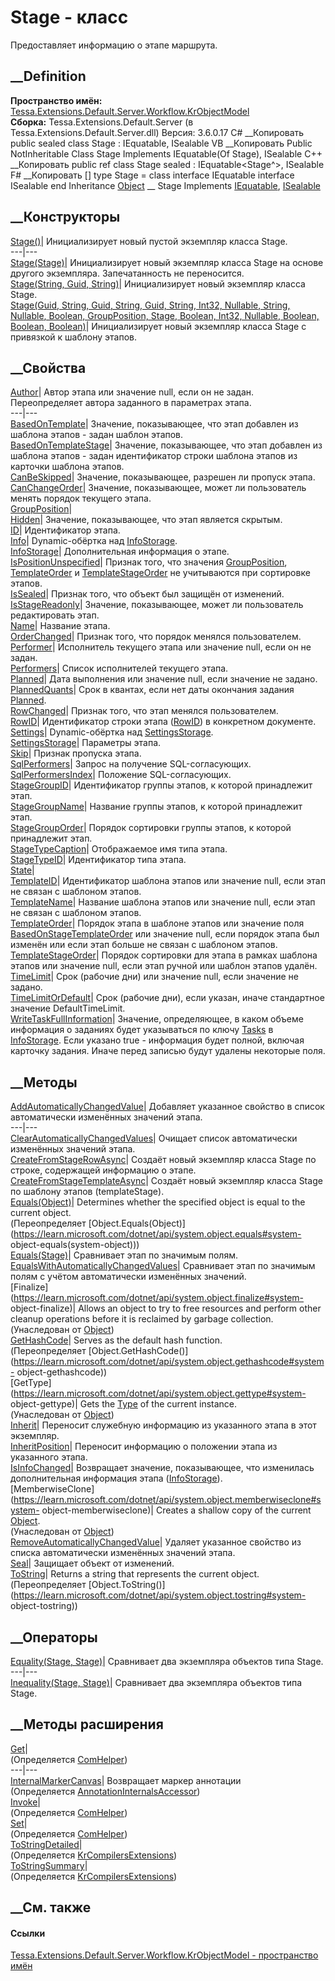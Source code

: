 # Stage - класс
Предоставляет информацию о этапе маршрута.
## __Definition
 **Пространство имён:**
[Tessa.Extensions.Default.Server.Workflow.KrObjectModel](N_Tessa_Extensions_Default_Server_Workflow_KrObjectModel.htm)  
 **Сборка:** Tessa.Extensions.Default.Server (в
Tessa.Extensions.Default.Server.dll) Версия: 3.6.0.17
C# __Копировать
     public sealed class Stage : IEquatable<Stage>, 
    	ISealable
VB __Копировать
     Public NotInheritable Class Stage
    	Implements IEquatable(Of Stage), ISealable
C++ __Копировать
     public ref class Stage sealed : IEquatable<Stage^>, 
    	ISealable
F# __Копировать
     [<SealedAttribute>]
    type Stage = 
        class
            interface IEquatable<Stage>
            interface ISealable
        end
Inheritance
    [Object](https://learn.microsoft.com/dotnet/api/system.object) __ Stage
Implements
    [IEquatable](https://learn.microsoft.com/dotnet/api/system.iequatable-1)<Stage>, [ISealable](T_Tessa_Platform_ISealable.htm)
##  __Конструкторы
[Stage()](M_Tessa_Extensions_Default_Server_Workflow_KrObjectModel_Stage__ctor.htm)|
Инициализирует новый пустой экземпляр класса Stage.  
---|---  
[Stage(Stage)](M_Tessa_Extensions_Default_Server_Workflow_KrObjectModel_Stage__ctor_3.htm)|
Инициализирует новый экземпляр класса Stage на основе другого экземпляра.
Запечатанность не переносится.  
[Stage(String, Guid,
String)](M_Tessa_Extensions_Default_Server_Workflow_KrObjectModel_Stage__ctor_2.htm)|
Инициализирует новый экземпляр класса Stage.  
[Stage(Guid, String, Guid, String, Guid, String, Int32, Nullable<Guid>,
String, Nullable<Int32>, Boolean, GroupPosition, Stage, Boolean, Int32,
Nullable<DateTime>, Boolean, Boolean,
Boolean)](M_Tessa_Extensions_Default_Server_Workflow_KrObjectModel_Stage__ctor_1.htm)|
Инициализирует новый экземпляр класса Stage с привязкой к шаблону этапов.  
## __Свойства
[Author](P_Tessa_Extensions_Default_Server_Workflow_KrObjectModel_Stage_Author.htm)|
Автор этапа или значение null, если он не задан. Переопределяет автора
заданного в параметрах этапа.  
---|---  
[BasedOnTemplate](P_Tessa_Extensions_Default_Server_Workflow_KrObjectModel_Stage_BasedOnTemplate.htm)|
Значение, показывающее, что этап добавлен из шаблона этапов - задан шаблон
этапов.  
[BasedOnTemplateStage](P_Tessa_Extensions_Default_Server_Workflow_KrObjectModel_Stage_BasedOnTemplateStage.htm)|
Значение, показывающее, что этап добавлен из шаблона этапов - задан
идентификатор строки шаблона этапов из карточки шаблона этапов.  
[CanBeSkipped](P_Tessa_Extensions_Default_Server_Workflow_KrObjectModel_Stage_CanBeSkipped.htm)|
Значение, показывающее, разрешен ли пропуск этапа.  
[CanChangeOrder](P_Tessa_Extensions_Default_Server_Workflow_KrObjectModel_Stage_CanChangeOrder.htm)|
Значение, показывающее, может ли пользователь менять порядок текущего этапа.  
[GroupPosition](P_Tessa_Extensions_Default_Server_Workflow_KrObjectModel_Stage_GroupPosition.htm)|  
[Hidden](P_Tessa_Extensions_Default_Server_Workflow_KrObjectModel_Stage_Hidden.htm)|
Значение, показывающее, что этап является скрытым.  
[ID](P_Tessa_Extensions_Default_Server_Workflow_KrObjectModel_Stage_ID.htm)|
Идентификатор этапа.  
[Info](P_Tessa_Extensions_Default_Server_Workflow_KrObjectModel_Stage_Info.htm)|
Dynamic-обёртка над
[InfoStorage](P_Tessa_Extensions_Default_Server_Workflow_KrObjectModel_Stage_InfoStorage.htm).  
[InfoStorage](P_Tessa_Extensions_Default_Server_Workflow_KrObjectModel_Stage_InfoStorage.htm)|
Дополнительная информация о этапе.  
[IsPositionUnspecified](P_Tessa_Extensions_Default_Server_Workflow_KrObjectModel_Stage_IsPositionUnspecified.htm)|
Признак того, что значения
[GroupPosition](P_Tessa_Extensions_Default_Server_Workflow_KrObjectModel_Stage_GroupPosition.htm),
[TemplateOrder](P_Tessa_Extensions_Default_Server_Workflow_KrObjectModel_Stage_TemplateOrder.htm)
и
[TemplateStageOrder](P_Tessa_Extensions_Default_Server_Workflow_KrObjectModel_Stage_TemplateStageOrder.htm)
не учитываются при сортировке этапов.  
[IsSealed](P_Tessa_Extensions_Default_Server_Workflow_KrObjectModel_Stage_IsSealed.htm)|
Признак того, что объект был защищён от изменений.  
[IsStageReadonly](P_Tessa_Extensions_Default_Server_Workflow_KrObjectModel_Stage_IsStageReadonly.htm)|
Значение, показывающее, может ли пользователь редактировать этап.  
[Name](P_Tessa_Extensions_Default_Server_Workflow_KrObjectModel_Stage_Name.htm)|
Название этапа.  
[OrderChanged](P_Tessa_Extensions_Default_Server_Workflow_KrObjectModel_Stage_OrderChanged.htm)|
Признак того, что порядок менялся пользователем.  
[Performer](P_Tessa_Extensions_Default_Server_Workflow_KrObjectModel_Stage_Performer.htm)|
Исполнитель текущего этапа или значение null, если он не задан.  
[Performers](P_Tessa_Extensions_Default_Server_Workflow_KrObjectModel_Stage_Performers.htm)|
Список исполнителей текущего этапа.  
[Planned](P_Tessa_Extensions_Default_Server_Workflow_KrObjectModel_Stage_Planned.htm)|
Дата выполнения или значение null, если значение не задано.  
[PlannedQuants](P_Tessa_Extensions_Default_Server_Workflow_KrObjectModel_Stage_PlannedQuants.htm)|
Срок в квантах, если нет даты окончания задания
[Planned](P_Tessa_Extensions_Default_Server_Workflow_KrObjectModel_Stage_Planned.htm).  
[RowChanged](P_Tessa_Extensions_Default_Server_Workflow_KrObjectModel_Stage_RowChanged.htm)|
Признак того, что этап менялся пользователем.  
[RowID](P_Tessa_Extensions_Default_Server_Workflow_KrObjectModel_Stage_RowID.htm)|
Идентификатор строки этапа ([RowID](P_Tessa_Cards_CardRow_RowID.htm)) в
конкретном документе.  
[Settings](P_Tessa_Extensions_Default_Server_Workflow_KrObjectModel_Stage_Settings.htm)|
Dynamic-обёртка над
[SettingsStorage](P_Tessa_Extensions_Default_Server_Workflow_KrObjectModel_Stage_SettingsStorage.htm).  
[SettingsStorage](P_Tessa_Extensions_Default_Server_Workflow_KrObjectModel_Stage_SettingsStorage.htm)|
Параметры этапа.  
[Skip](P_Tessa_Extensions_Default_Server_Workflow_KrObjectModel_Stage_Skip.htm)|
Признак пропуска этапа.  
[SqlPerformers](P_Tessa_Extensions_Default_Server_Workflow_KrObjectModel_Stage_SqlPerformers.htm)|
Запрос на получение SQL-согласующих.  
[SqlPerformersIndex](P_Tessa_Extensions_Default_Server_Workflow_KrObjectModel_Stage_SqlPerformersIndex.htm)|
Положение SQL-согласующих.  
[StageGroupID](P_Tessa_Extensions_Default_Server_Workflow_KrObjectModel_Stage_StageGroupID.htm)|
Идентификатор группы этапов, к которой принадлежит этап.  
[StageGroupName](P_Tessa_Extensions_Default_Server_Workflow_KrObjectModel_Stage_StageGroupName.htm)|
Название группы этапов, к которой принадлежит этап.  
[StageGroupOrder](P_Tessa_Extensions_Default_Server_Workflow_KrObjectModel_Stage_StageGroupOrder.htm)|
Порядок сортировки группы этапов, к которой принадлежит этап.  
[StageTypeCaption](P_Tessa_Extensions_Default_Server_Workflow_KrObjectModel_Stage_StageTypeCaption.htm)|
Отображаемое имя типа этапа.  
[StageTypeID](P_Tessa_Extensions_Default_Server_Workflow_KrObjectModel_Stage_StageTypeID.htm)|
Идентификатор типа этапа.  
[State](P_Tessa_Extensions_Default_Server_Workflow_KrObjectModel_Stage_State.htm)|  
[TemplateID](P_Tessa_Extensions_Default_Server_Workflow_KrObjectModel_Stage_TemplateID.htm)|
Идентификатор шаблона этапов или значение null, если этап не связан с шаблоном
этапов.  
[TemplateName](P_Tessa_Extensions_Default_Server_Workflow_KrObjectModel_Stage_TemplateName.htm)|
Название шаблона этапов или значение null, если этап не связан с шаблоном
этапов.  
[TemplateOrder](P_Tessa_Extensions_Default_Server_Workflow_KrObjectModel_Stage_TemplateOrder.htm)|
Порядок этапа в шаблоне этапов или значение поля
[BasedOnStageTemplateOrder](F_Tessa_Extensions_Default_Shared_Workflow_KrProcess_KrConstants_KrStages_BasedOnStageTemplateOrder.htm)
или значение null, если порядок этапа был изменён или если этап больше не
связан с шаблоном этапов.  
[TemplateStageOrder](P_Tessa_Extensions_Default_Server_Workflow_KrObjectModel_Stage_TemplateStageOrder.htm)|
Порядок сортировки для этапа в рамках шаблона этапов или значение null, если
этап ручной или шаблон этапов удалён.  
[TimeLimit](P_Tessa_Extensions_Default_Server_Workflow_KrObjectModel_Stage_TimeLimit.htm)|
Срок (рабочие дни) или значение null, если значение не задано.  
[TimeLimitOrDefault](P_Tessa_Extensions_Default_Server_Workflow_KrObjectModel_Stage_TimeLimitOrDefault.htm)|
Срок (рабочие дни), если указан, иначе стандартное значение DefaultTimeLimit.  
[WriteTaskFullInformation](P_Tessa_Extensions_Default_Server_Workflow_KrObjectModel_Stage_WriteTaskFullInformation.htm)|
Значение, определяющее, в каком объеме информация о заданиях будет указываться
по ключу
[Tasks](F_Tessa_Extensions_Default_Shared_Workflow_KrProcess_KrConstants_Keys_Tasks.htm)
в
[InfoStorage](P_Tessa_Extensions_Default_Server_Workflow_KrObjectModel_Stage_InfoStorage.htm).
Если указано true \- информация будет полной, включая карточку задания. Иначе
перед записью будут удалены некоторые поля.  
## __Методы
[AddAutomaticallyChangedValue](M_Tessa_Extensions_Default_Server_Workflow_KrObjectModel_Stage_AddAutomaticallyChangedValue.htm)|
Добавляет указанное свойство в список автоматически изменённых значений этапа.  
---|---  
[ClearAutomaticallyChangedValues](M_Tessa_Extensions_Default_Server_Workflow_KrObjectModel_Stage_ClearAutomaticallyChangedValues.htm)|
Очищает список автоматически изменённых значений этапа.  
[CreateFromStageRowAsync](M_Tessa_Extensions_Default_Server_Workflow_KrObjectModel_Stage_CreateFromStageRowAsync.htm)|
Создаёт новый экземпляр класса Stage по строке, содержащей информацию о этапе.  
[CreateFromStageTemplateAsync](M_Tessa_Extensions_Default_Server_Workflow_KrObjectModel_Stage_CreateFromStageTemplateAsync.htm)|
Создаёт новый экземпляр класса Stage по шаблону этапов (templateStage).  
[Equals(Object)](M_Tessa_Extensions_Default_Server_Workflow_KrObjectModel_Stage_Equals.htm)|
Determines whether the specified object is equal to the current object.  
(Переопределяет
[Object.Equals(Object)](https://learn.microsoft.com/dotnet/api/system.object.equals#system-
object-equals\(system-object\)))  
[Equals(Stage)](M_Tessa_Extensions_Default_Server_Workflow_KrObjectModel_Stage_Equals_1.htm)|
Сравнивает этап по значимым полям.  
[EqualsWithAutomaticallyChangedValues](M_Tessa_Extensions_Default_Server_Workflow_KrObjectModel_Stage_EqualsWithAutomaticallyChangedValues.htm)|
Сравнивает этап по значимым полям с учётом автоматически изменённых значений.  
[Finalize](https://learn.microsoft.com/dotnet/api/system.object.finalize#system-
object-finalize)| Allows an object to try to free resources and perform other
cleanup operations before it is reclaimed by garbage collection.  
(Унаследован от
[Object](https://learn.microsoft.com/dotnet/api/system.object))  
[GetHashCode](M_Tessa_Extensions_Default_Server_Workflow_KrObjectModel_Stage_GetHashCode.htm)|
Serves as the default hash function.  
(Переопределяет
[Object.GetHashCode()](https://learn.microsoft.com/dotnet/api/system.object.gethashcode#system-
object-gethashcode))  
[GetType](https://learn.microsoft.com/dotnet/api/system.object.gettype#system-
object-gettype)| Gets the
[Type](https://learn.microsoft.com/dotnet/api/system.type) of the current
instance.  
(Унаследован от
[Object](https://learn.microsoft.com/dotnet/api/system.object))  
[Inherit](M_Tessa_Extensions_Default_Server_Workflow_KrObjectModel_Stage_Inherit.htm)|
Переносит служебную информацию из указанного этапа в этот экземпляр.  
[InheritPosition](M_Tessa_Extensions_Default_Server_Workflow_KrObjectModel_Stage_InheritPosition.htm)|
Переносит информацию о положении этапа из указанного этапа.  
[IsInfoChanged](M_Tessa_Extensions_Default_Server_Workflow_KrObjectModel_Stage_IsInfoChanged.htm)|
Возвращает значение, показывающее, что изменилась дополнительная информация
этапа
([InfoStorage](P_Tessa_Extensions_Default_Server_Workflow_KrObjectModel_Stage_InfoStorage.htm)).  
[MemberwiseClone](https://learn.microsoft.com/dotnet/api/system.object.memberwiseclone#system-
object-memberwiseclone)| Creates a shallow copy of the current
[Object](https://learn.microsoft.com/dotnet/api/system.object).  
(Унаследован от
[Object](https://learn.microsoft.com/dotnet/api/system.object))  
[RemoveAutomaticallyChangedValue](M_Tessa_Extensions_Default_Server_Workflow_KrObjectModel_Stage_RemoveAutomaticallyChangedValue.htm)|
Удаляет указанное свойство из списка автоматически изменённых значений этапа.  
[Seal](M_Tessa_Extensions_Default_Server_Workflow_KrObjectModel_Stage_Seal.htm)|
Защищает объект от изменений.  
[ToString](M_Tessa_Extensions_Default_Server_Workflow_KrObjectModel_Stage_ToString.htm)|
Returns a string that represents the current object.  
(Переопределяет
[Object.ToString()](https://learn.microsoft.com/dotnet/api/system.object.tostring#system-
object-tostring))  
##  __Операторы
[Equality(Stage,
Stage)](M_Tessa_Extensions_Default_Server_Workflow_KrObjectModel_Stage_op_Equality.htm)|
Сравнивает два экземпляра объектов типа Stage.  
---|---  
[Inequality(Stage,
Stage)](M_Tessa_Extensions_Default_Server_Workflow_KrObjectModel_Stage_op_Inequality.htm)|
Сравнивает два экземпляра объектов типа Stage.  
## __Методы расширения
[Get](M_Tessa_Extensions_Default_Client_EDS_ComHelper_Get.htm)|  
(Определяется
[ComHelper](T_Tessa_Extensions_Default_Client_EDS_ComHelper.htm))  
---|---  
[InternalMarkerCanvas](M_Tessa_UI_Views_Charting_Annotations_AnnotationInternalsAccessor_InternalMarkerCanvas.htm)|
Возвращает маркер аннотации  
(Определяется
[AnnotationInternalsAccessor](T_Tessa_UI_Views_Charting_Annotations_AnnotationInternalsAccessor.htm))  
[Invoke](M_Tessa_Extensions_Default_Client_EDS_ComHelper_Invoke.htm)|  
(Определяется
[ComHelper](T_Tessa_Extensions_Default_Client_EDS_ComHelper.htm))  
[Set](M_Tessa_Extensions_Default_Client_EDS_ComHelper_Set.htm)|  
(Определяется
[ComHelper](T_Tessa_Extensions_Default_Client_EDS_ComHelper.htm))  
[ToStringDetailed](M_Tessa_Extensions_Default_Server_Workflow_KrCompilers_KrCompilersExtensions_ToStringDetailed_1.htm)|  
(Определяется
[KrCompilersExtensions](T_Tessa_Extensions_Default_Server_Workflow_KrCompilers_KrCompilersExtensions.htm))  
[ToStringSummary](M_Tessa_Extensions_Default_Server_Workflow_KrCompilers_KrCompilersExtensions_ToStringSummary_1.htm)|  
(Определяется
[KrCompilersExtensions](T_Tessa_Extensions_Default_Server_Workflow_KrCompilers_KrCompilersExtensions.htm))  
##  __См. также
#### Ссылки
[Tessa.Extensions.Default.Server.Workflow.KrObjectModel - пространство
имён](N_Tessa_Extensions_Default_Server_Workflow_KrObjectModel.htm)
